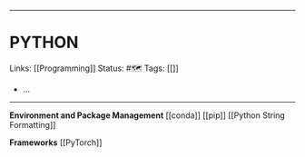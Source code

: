 ___
# PYTHON
Links: [[Programming]]
Status: #🗺️ 
Tags: [[]]
<!--- Created on: 2023.08.17, 23:55 --->

- ...
___

**Environment and Package Management**
[[conda]]
[[pip]]
[[Python String Formatting]]

**Frameworks**
[[PyTorch]]